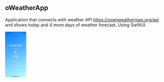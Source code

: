 ## oWeatherApp

Application that connects with weather API https://openweathermap.org/api and shows today and 4 more days of weather forecast.
Using SwfitUI.

<img src="print.PNG" height=150 alt="Home"/>
